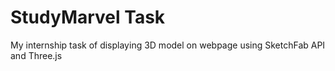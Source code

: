 # StudyMarvel Task
My internship task of displaying 3D model on webpage using SketchFab API and Three.js
